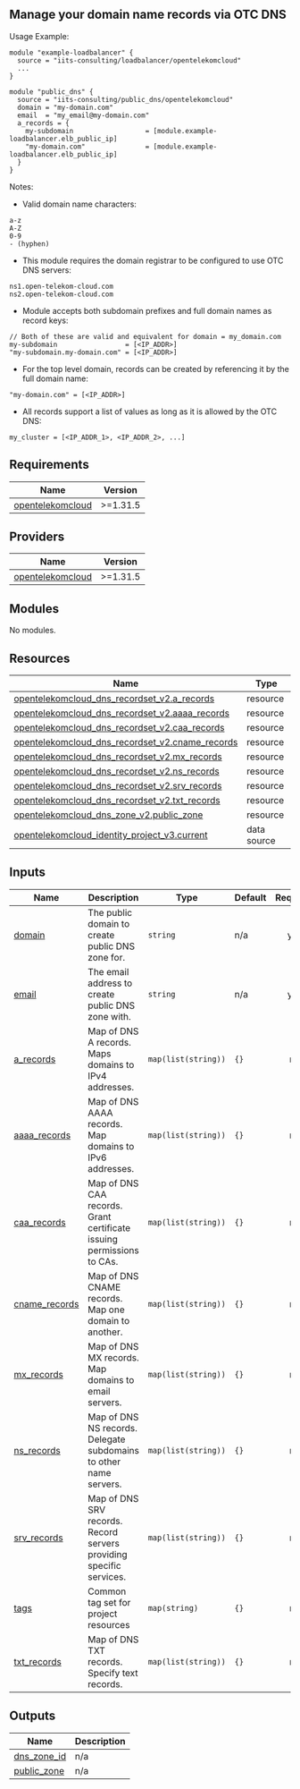 ## Manage your domain name records via OTC DNS

Usage Example:

```hcl
module "example-loadbalancer" {
  source = "iits-consulting/loadbalancer/opentelekomcloud"
  ...
}

module "public_dns" {
  source = "iits-consulting/public_dns/opentelekomcloud"
  domain = "my-domain.com"
  email  = "my_email@my-domain.com"
  a_records = {
    my-subdomain                  = [module.example-loadbalancer.elb_public_ip]
    "my-domain.com"               = [module.example-loadbalancer.elb_public_ip]
  }
}
```

Notes:

- Valid domain name characters:

```
a-z
A-Z
0-9
- (hyphen)
```

- This module requires the domain registrar to be configured to use OTC DNS servers:

```
ns1.open-telekom-cloud.com
ns2.open-telekom-cloud.com
```

- Module accepts both subdomain prefixes and full domain names as record keys:

```hcl
// Both of these are valid and equivalent for domain = my_domain.com
my-subdomain                 = [<IP_ADDR>]
"my-subdomain.my-domain.com" = [<IP_ADDR>]
```

- For the top level domain, records can be created by referencing it by the full domain name:

```hcl
"my-domain.com" = [<IP_ADDR>]
```

- All records support a list of values as long as it is allowed by the OTC DNS:

```hcl
my_cluster = [<IP_ADDR_1>, <IP_ADDR_2>, ...]
```

<!-- BEGIN_TF_DOCS -->

## Requirements

| Name                                                                                          | Version  |
| --------------------------------------------------------------------------------------------- | -------- |
| <a name="requirement_opentelekomcloud"></a> [opentelekomcloud](#requirement_opentelekomcloud) | >=1.31.5 |

## Providers

| Name                                                                                    | Version  |
| --------------------------------------------------------------------------------------- | -------- |
| <a name="provider_opentelekomcloud"></a> [opentelekomcloud](#provider_opentelekomcloud) | >=1.31.5 |

## Modules

No modules.

## Resources

| Name                                                                                                                                                                   | Type        |
| ---------------------------------------------------------------------------------------------------------------------------------------------------------------------- | ----------- |
| [opentelekomcloud_dns_recordset_v2.a_records](https://registry.terraform.io/providers/opentelekomcloud/opentelekomcloud/latest/docs/resources/dns_recordset_v2)        | resource    |
| [opentelekomcloud_dns_recordset_v2.aaaa_records](https://registry.terraform.io/providers/opentelekomcloud/opentelekomcloud/latest/docs/resources/dns_recordset_v2)     | resource    |
| [opentelekomcloud_dns_recordset_v2.caa_records](https://registry.terraform.io/providers/opentelekomcloud/opentelekomcloud/latest/docs/resources/dns_recordset_v2)      | resource    |
| [opentelekomcloud_dns_recordset_v2.cname_records](https://registry.terraform.io/providers/opentelekomcloud/opentelekomcloud/latest/docs/resources/dns_recordset_v2)    | resource    |
| [opentelekomcloud_dns_recordset_v2.mx_records](https://registry.terraform.io/providers/opentelekomcloud/opentelekomcloud/latest/docs/resources/dns_recordset_v2)       | resource    |
| [opentelekomcloud_dns_recordset_v2.ns_records](https://registry.terraform.io/providers/opentelekomcloud/opentelekomcloud/latest/docs/resources/dns_recordset_v2)       | resource    |
| [opentelekomcloud_dns_recordset_v2.srv_records](https://registry.terraform.io/providers/opentelekomcloud/opentelekomcloud/latest/docs/resources/dns_recordset_v2)      | resource    |
| [opentelekomcloud_dns_recordset_v2.txt_records](https://registry.terraform.io/providers/opentelekomcloud/opentelekomcloud/latest/docs/resources/dns_recordset_v2)      | resource    |
| [opentelekomcloud_dns_zone_v2.public_zone](https://registry.terraform.io/providers/opentelekomcloud/opentelekomcloud/latest/docs/resources/dns_zone_v2)                | resource    |
| [opentelekomcloud_identity_project_v3.current](https://registry.terraform.io/providers/opentelekomcloud/opentelekomcloud/latest/docs/data-sources/identity_project_v3) | data source |

## Inputs

| Name                                                                     | Description                                                           | Type                | Default | Required |
| ------------------------------------------------------------------------ | --------------------------------------------------------------------- | ------------------- | ------- | :------: |
| <a name="input_domain"></a> [domain](#input_domain)                      | The public domain to create public DNS zone for.                      | `string`            | n/a     |   yes    |
| <a name="input_email"></a> [email](#input_email)                         | The email address to create public DNS zone with.                     | `string`            | n/a     |   yes    |
| <a name="input_a_records"></a> [a_records](#input_a_records)             | Map of DNS A records. Maps domains to IPv4 addresses.                 | `map(list(string))` | `{}`    |    no    |
| <a name="input_aaaa_records"></a> [aaaa_records](#input_aaaa_records)    | Map of DNS AAAA records. Map domains to IPv6 addresses.               | `map(list(string))` | `{}`    |    no    |
| <a name="input_caa_records"></a> [caa_records](#input_caa_records)       | Map of DNS CAA records. Grant certificate issuing permissions to CAs. | `map(list(string))` | `{}`    |    no    |
| <a name="input_cname_records"></a> [cname_records](#input_cname_records) | Map of DNS CNAME records. Map one domain to another.                  | `map(list(string))` | `{}`    |    no    |
| <a name="input_mx_records"></a> [mx_records](#input_mx_records)          | Map of DNS MX records. Map domains to email servers.                  | `map(list(string))` | `{}`    |    no    |
| <a name="input_ns_records"></a> [ns_records](#input_ns_records)          | Map of DNS NS records. Delegate subdomains to other name servers.     | `map(list(string))` | `{}`    |    no    |
| <a name="input_srv_records"></a> [srv_records](#input_srv_records)       | Map of DNS SRV records. Record servers providing specific services.   | `map(list(string))` | `{}`    |    no    |
| <a name="input_tags"></a> [tags](#input_tags)                            | Common tag set for project resources                                  | `map(string)`       | `{}`    |    no    |
| <a name="input_txt_records"></a> [txt_records](#input_txt_records)       | Map of DNS TXT records. Specify text records.                         | `map(list(string))` | `{}`    |    no    |

## Outputs

| Name                                                                 | Description |
| -------------------------------------------------------------------- | ----------- |
| <a name="output_dns_zone_id"></a> [dns_zone_id](#output_dns_zone_id) | n/a         |
| <a name="output_public_zone"></a> [public_zone](#output_public_zone) | n/a         |

<!-- END_TF_DOCS -->
